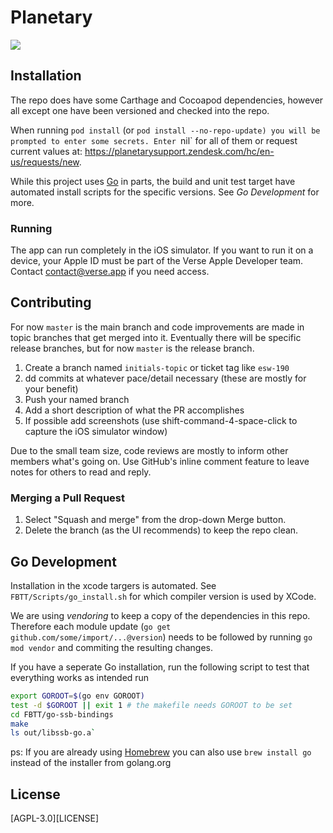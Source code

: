 # Planetary

![](https://github.com/planetary-social/planetary-ios/workflows/CI/badge.svg)

## Installation

The repo does have some Carthage and Cocoapod dependencies, however all except one have been versioned and checked into the repo.

When running `pod install` (or `pod install --no-repo-update) you will be prompted to enter some secrets. Enter `nil` for all of them or request current values at: https://planetarysupport.zendesk.com/hc/en-us/requests/new.

While this project uses [Go](https://golang.org) in parts, the build and unit test target have automated install scripts for the specific versions. See _Go Development_ for more.

### Running

The app can run completely in the iOS simulator. If you want to run it on a device, your Apple ID must be part of the Verse Apple Developer team. Contact contact@verse.app if you need access.

## Contributing

For now `master` is the main branch and code improvements are made in topic branches that get merged into it. Eventually there will be specific release branches, but for now `master` is the release branch.

1. Create a branch named `initials-topic` or ticket tag like `esw-190`
2. dd commits at whatever pace/detail necessary (these are mostly for your benefit)
3. Push your named branch
4. Add a short description of what the PR accomplishes
5. If possible add screenshots (use shift-command-4-space-click to capture the iOS simulator window)

Due to the small team size, code reviews are mostly to inform other members what's going on. Use GitHub's inline comment feature to leave notes for others to read and reply.

### Merging a Pull Request

1. Select "Squash and merge" from the drop-down Merge button.
2. Delete the branch (as the UI recommends) to keep the repo clean.

## Go Development

Installation in the xcode targers is automated. See `FBTT/Scripts/go_install.sh` for which compiler version is used by XCode.

We are using _vendoring_ to keep a copy of the dependencies in this repo. Therefore each module update (`go get github.com/some/import/...@version`) needs to be followed by running `go mod vendor` and commiting the resulting changes.

If you have a seperate Go installation, run the following script to test that everything works as intended run

```bash
export GOROOT=$(go env GOROOT)
test -d $GOROOT || exit 1 # the makefile needs GOROOT to be set
cd FBTT/go-ssb-bindings
make
ls out/libssb-go.a`
```

ps: If you are already using [Homebrew](https://brew.sh/) you can also use `brew install go` instead of the installer from golang.org

## License

[AGPL-3.0][LICENSE]

